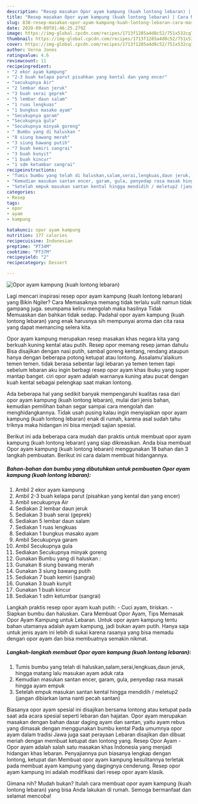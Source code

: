 ```yaml
---
description: "Resep masakan Opor ayam kampung (kuah lontong lebaran) | Cara Masak Opor ayam kampung (kuah lontong lebaran) Yang Lezat"
title: "Resep masakan Opor ayam kampung (kuah lontong lebaran) | Cara Masak Opor ayam kampung (kuah lontong lebaran) Yang Lezat"
slug: 838-resep-masakan-opor-ayam-kampung-kuah-lontong-lebaran-cara-masak-opor-ayam-kampung-kuah-lontong-lebaran-yang-lezat
date: 2020-09-09T01:46:25.279Z
image: https://img-global.cpcdn.com/recipes/1713f1285a4d8c52/751x532cq70/opor-ayam-kampung-kuah-lontong-lebaran-foto-resep-utama.jpg
thumbnail: https://img-global.cpcdn.com/recipes/1713f1285a4d8c52/751x532cq70/opor-ayam-kampung-kuah-lontong-lebaran-foto-resep-utama.jpg
cover: https://img-global.cpcdn.com/recipes/1713f1285a4d8c52/751x532cq70/opor-ayam-kampung-kuah-lontong-lebaran-foto-resep-utama.jpg
author: Verna Jones
ratingvalue: 4.6
reviewcount: 11
recipeingredient:
- "2 ekor ayam kampung"
- "2-3 buah kelapa parut pisahkan yang kental dan yang encer"
- "secukupnya Air"
- "2 lembar daun jeruk"
- "3 buah serai geprek"
- "5 lembar daun salam"
- "1 ruas lengkuas"
- "1 bungkus masako ayam"
- "Secukupnya garam"
- "Secukupnya gula"
- "Secukupnya minyak goreng"
- " Bumbu yang di haluskan "
- "8 siung bawang merah"
- "3 siung bawang putih"
- "7 buah kemiri sangrai"
- "3 buah kunyit"
- "1 buah kincur"
- "1 sdm ketumbar sangrai"
recipeinstructions:
- "Tumis bumbu yang telah di haluskan,salam,serai,lengkuas,daun jeruk, hingga matang lalu masukan ayam aduk rata"
- "Kemudian masukan santan encer, garam, gula, penyedap rasa masak hingga ayam empuk"
- "Setelah empuk masukan santan kental hingga mendidih / meletup2 (jangan dibiarkan lama nanti pecah santan)"
categories:
- Resep
tags:
- opor
- ayam
- kampung

katakunci: opor ayam kampung 
nutrition: 177 calories
recipecuisine: Indonesian
preptime: "PT34M"
cooktime: "PT37M"
recipeyield: "2"
recipecategory: Dessert

---
```



![Opor ayam kampung (kuah lontong lebaran)](https://img-global.cpcdn.com/recipes/1713f1285a4d8c52/751x532cq70/opor-ayam-kampung-kuah-lontong-lebaran-foto-resep-utama.jpg)

Lagi mencari inspirasi resep opor ayam kampung (kuah lontong lebaran) yang Bikin Ngiler? Cara Memasaknya memang tidak terlalu sulit namun tidak gampang juga. seumpama keliru mengolah maka hasilnya Tidak Memuaskan dan bahkan tidak sedap. Padahal opor ayam kampung (kuah lontong lebaran) yang enak harusnya sih mempunyai aroma dan cita rasa yang dapat memancing selera kita.

Opor ayam kampung merupakan resep masakan khas negara kita yang berkuah kuning kental atau putih. Resep opor memang resep jaman dahulu Bisa disajikan dengan nasi putih, sambal goreng kentang, rendang ataupun hanya dengan beberapa potong ketupat atau lontong. Assalamu&#39;alaikum temen temen. tidak berasa sebentar lagi lebaran ya temen temen tapi sebelum lebaran aku ingin berbagi resep opor ayam khas ibuku yang super mantap banget. ciri opor ayam adalah warnanya kuning atau pucat dengan kuah kental sebagai pelengkap saat makan lontong.

Ada beberapa hal yang sedikit banyak mempengaruhi kualitas rasa dari opor ayam kampung (kuah lontong lebaran), mulai dari jenis bahan, kemudian pemilihan bahan segar sampai cara mengolah dan menghidangkannya. Tidak usah pusing kalau ingin menyiapkan opor ayam kampung (kuah lontong lebaran) enak di rumah, karena asal sudah tahu triknya maka hidangan ini bisa menjadi sajian spesial.


Berikut ini ada beberapa cara mudah dan praktis untuk membuat opor ayam kampung (kuah lontong lebaran) yang siap dikreasikan. Anda bisa membuat Opor ayam kampung (kuah lontong lebaran) menggunakan 18 bahan dan 3 langkah pembuatan. Berikut ini cara dalam membuat hidangannya.

<!--inarticleads1-->

##### Bahan-bahan dan bumbu yang dibutuhkan untuk pembuatan Opor ayam kampung (kuah lontong lebaran):

1. Ambil 2 ekor ayam kampung
1. Ambil 2-3 buah kelapa parut (pisahkan yang kental dan yang encer)
1. Ambil secukupnya Air
1. Sediakan 2 lembar daun jeruk
1. Sediakan 3 buah serai (geprek)
1. Sediakan 5 lembar daun salam
1. Sediakan 1 ruas lengkuas
1. Sediakan 1 bungkus masako ayam
1. Ambil Secukupnya garam
1. Ambil Secukupnya gula
1. Sediakan Secukupnya minyak goreng
1. Gunakan  Bumbu yang di haluskan :
1. Gunakan 8 siung bawang merah
1. Gunakan 3 siung bawang putih
1. Sediakan 7 buah kemiri (sangrai)
1. Gunakan 3 buah kunyit
1. Gunakan 1 buah kincur
1. Sediakan 1 sdm ketumbar (sangrai)


Langkah praktis resep opor ayam kuah putih: - Cuci ayam, tiriskan. - Siapkan bumbu dan haluskan. Cara Membuat Opor Ayam, Tips Memasak Opor Ayam Kampung untuk Lebaran. Untuk opor ayam kampung tentu bahan utamanya adalah ayam kampung, jadi bukan ayam putih. Hanya saja untuk jenis ayam ini lebih di sukai karena rasanya yang bisa memadu dengan opor ayam dan bisa membuatnya semakin nikmat. 

<!--inarticleads2-->

##### Langkah-langkah membuat Opor ayam kampung (kuah lontong lebaran):

1. Tumis bumbu yang telah di haluskan,salam,serai,lengkuas,daun jeruk, hingga matang lalu masukan ayam aduk rata
1. Kemudian masukan santan encer, garam, gula, penyedap rasa masak hingga ayam empuk
1. Setelah empuk masukan santan kental hingga mendidih / meletup2 (jangan dibiarkan lama nanti pecah santan)


Biasanya opor ayam spesial ini disajikan bersama lontong atau ketupat pada saat ada acara spesial seperti lebaran dan hajatan. Opor ayam merupakan masakan dengan bahan dasar daging ayam dan santan, yaitu ayam rebus yang dimasak dengan menggunakan bumbu kental Pada umumnya opor ayam dalam tradisi Jawa juga saat perayaan Lebaran disajikan dan dibuat meriah dengan membuat ketupat dan lontong yang. Resep Opor Ayam - Opor ayam adalah salah satu masakan khas Indonesia yang menjadi hidangan khas lebaran. Penyajiannya pun biasanya lengkap dengan lontong, ketupat dan Membuat opor ayam kampung kesulitannya terletak pada membuat ayam kampung yang dagingnya cenderung. Resep opor ayam kampung ini adalah modifikasi dari resep opor ayam klasik. 

Gimana nih? Mudah bukan? Itulah cara membuat opor ayam kampung (kuah lontong lebaran) yang bisa Anda lakukan di rumah. Semoga bermanfaat dan selamat mencoba!
